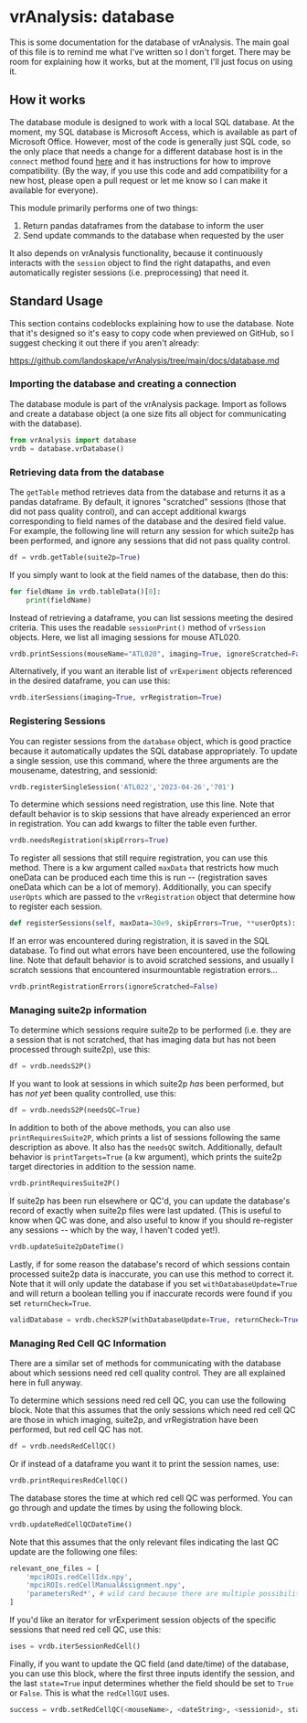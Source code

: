 # vrAnalysis: database

This is some documentation for the database of vrAnalysis. The main goal of
this file is to remind me what I've written so I don't forget. There may be 
room for explaining how it works, but at the moment, I'll just focus on using 
it.

## How it works
The database module is designed to work with a local SQL database. At the 
moment, my SQL database is Microsoft Access, which is available as part of 
Microsoft Office. However, most of the code is generally just SQL code, so the
only place that needs a change for a different database host is in the 
`connect` method found 
[here](https://github.com/landoskape/vrAnalysis/blob/main/vrAnalysis/database.py#L99)
and it has instructions for how to improve compatibility. (By the way, if you
use this code and add compatibility for a new host, please open a pull request
or let me know so I can make it available for everyone). 

This module primarily performs one of two things: 
1. Return pandas dataframes from the database to inform the user
2. Send update commands to the database when requested by the user

It also depends on vrAnalysis functionality, because it continuously interacts
with the `session` object to find the right datapaths, and even automatically
register sessions (i.e. preprocessing) that need it.  

## Standard Usage
This section contains codeblocks explaining how to use the database. Note that
it's designed so it's easy to copy code when previewed on GitHub, so I suggest
checking it out there if you aren't already:

https://github.com/landoskape/vrAnalysis/tree/main/docs/database.md

### Importing the database and creating a connection
The database module is part of the vrAnalysis package. Import as follows and
create a database object (a one size fits all object for communicating with 
the database).
```python
from vrAnalysis import database
vrdb = database.vrDatabase()
```

### Retrieving data from the database
The `getTable` method retrieves data from the database and returns it as a 
pandas dataframe. By default, it ignores "scratched" sessions (those that did 
not pass quality control), and can accept additional kwargs corresponding to 
field names of the database and the desired field value. For example, the
following line will return any session for which suite2p has been performed, 
and ignore any sessions that did not pass quality control.
```python
df = vrdb.getTable(suite2p=True)
```

If you simply want to look at the field names of the database, then do this:
```python
for fieldName in vrdb.tableData()[0]:
    print(fieldName)
```

Instead of retrieving a dataframe, you can list sessions meeting the desired
criteria. This uses the readable `sessionPrint()` method of `vrSession` 
objects. Here, we list all imaging sessions for mouse ATL020. 
```python
vrdb.printSessions(mouseName="ATL020", imaging=True, ignoreScratched=False)
```

Alternatively, if you want an iterable list of `vrExperiment` objects 
referenced in the desired dataframe, you can use this:
```python
vrdb.iterSessions(imaging=True, vrRegistration=True)
```

### Registering Sessions
You can register sessions from the `database` object, which is good practice
because it automatically updates the SQL database appropriately. To update a
single session, use this command, where the three arguments are the mousename, 
datestring, and sessionid:
```python
vrdb.registerSingleSession('ATL022','2023-04-26','701')
```

To determine which sessions need registration, use this line. Note that 
default behavior is to skip sessions that have already experienced an error in
registration. You can add kwargs to filter the table even further. 
```python
vrdb.needsRegistration(skipErrors=True)
```

To register all sessions that still require registration, you can use this 
method. There is a kw argument called `maxData` that restricts how much 
oneData can be produced each time this is run -- (registration saves oneData 
which can be a lot of memory). Additionally, you can specify `userOpts` which
are passed to the `vrRegistration` object that determine how to register each 
session.
```python
def registerSessions(self, maxData=30e9, skipErrors=True, **userOpts):
```

If an error was encountered during registration, it is saved in the SQL 
database. To find out what errors have been encountered, use the following 
line. Note that default behavior is to avoid scratched sessions, and usually I
scratch sessions that encountered insurmountable registration errors...
```python
vrdb.printRegistrationErrors(ignoreScratched=False)
```

### Managing suite2p information
To determine which sessions require suite2p to be performed (i.e. they are a
session that is not scratched, that has imaging data but has not been 
processed through suite2p), use this: 
```python
df = vrdb.needsS2P()
```

If you want to look at sessions in which suite2p _has_ been performed, but has
_not yet_ been quality controlled, use this:
```python
df = vrdb.needsS2P(needsQC=True)
```

In addition to both of the above methods, you can also use 
`printRequiresSuite2P`, which prints a list of sessions following the same 
description as above. It also has the `needsQC` switch. Additionally, default 
behavior is `printTargets=True` (a kw argument), which prints the suite2p 
target directories in addition to the session name. 
```python
vrdb.printRequiresSuite2P()
```

If suite2p has been run elsewhere or QC'd, you can update the database's 
record of exactly when suite2p files were last updated. (This is useful to 
know when QC was done, and also useful to know if you should re-register any
sessions -- which by the way, I haven't coded yet!). 
```python
vrdb.updateSuite2pDateTime()
```

Lastly, if for some reason the database's record of which sessions contain 
processed suite2p data is inaccurate, you can use this method to correct it.
Note that it will only update the database if you set 
`withDatabaseUpdate=True` and will return a boolean telling you if inaccurate 
records were found if you set `returnCheck=True`.
```python
validDatabase = vrdb.checkS2P(withDatabaseUpdate=True, returnCheck=True)
```

### Managing Red Cell QC Information
There are a similar set of methods for communicating with the database about
which sessions need red cell quality control. They are all explained here in
full anyway. 

To determine which sessions need red cell QC, you can use the following block.
Note that this assumes that the only sessions which need red cell QC are those
in which imaging, suite2p, and vrRegistration have been performed, but red 
cell QC has not. 
```python
df = vrdb.needsRedCellQC()
```

Or if instead of a dataframe you want it to print the session names, use:
```python
vrdb.printRequiresRedCellQC()
```

The database stores the time at which red cell QC was performed. You can go
through and update the times by using the following block. 
```python
vrdb.updateRedCellQCDateTime()
```

Note that this assumes that the only relevant files indicating the last QC 
update are the following one files:
```python
relevant_one_files = [
    'mpciROIs.redCellIdx.npy',
    'mpciROIs.redCellManualAssignment.npy',
    'parametersRed*', # wild card because there are multiple possibilities
]
```

If you'd like an iterator for vrExperiment session objects of the specific
sessions that need red cell QC, use this: 
```python
ises = vrdb.iterSessionRedCell()
```

Finally, if you want to update the QC field (and date/time) of the database,
you can use this block, where the first three inputs identify the session, and
the last `state=True` input determines whether the field should be set to 
`True` or `False`. This is what the `redCellGUI` uses. 
```python
success = vrdb.setRedCellQC(<mouseName>, <dateString>, <sessionid>, state=True)
```
